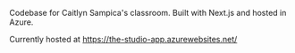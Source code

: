 Codebase for Caitlyn Sampica's classroom. Built with Next.js and hosted in Azure.

Currently hosted at https://the-studio-app.azurewebsites.net/
